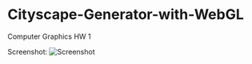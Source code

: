 # Cityscape-Generator-with-WebGL
Computer Graphics HW 1

Screenshot:
![Screenshot](https://lh5.googleusercontent.com/udxOAoGhf_-dcObkv-_lX7pz9IONbuSKj-Mi_8TXc9CpWWuezplKBIurMQZzHolPr1jN_ayfgWgOg3k3Sz_a=w1920-h938-rw)
